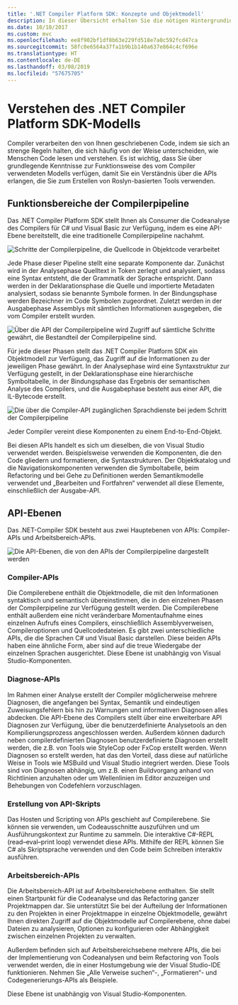 ```yaml
---
title: '.NET Compiler Platform SDK: Konzepte und Objektmodell'
description: In dieser Übersicht erhalten Sie die nötigen Hintergrundinformationen, damit Sie effektiv mit dem .NET Compiler SDK arbeiten können. Erfahren Sie mehr über API-Ebenen, die wichtigsten beteiligten Typen und das gesamte Objektmodell.
ms.date: 10/10/2017
ms.custom: mvc
ms.openlocfilehash: ee8f902bf1df8b63e229fd518e7a0c592fcd47ca
ms.sourcegitcommit: 58fc0e6564a37fa1b9b1b140a637e864c4cf696e
ms.translationtype: HT
ms.contentlocale: de-DE
ms.lasthandoff: 03/08/2019
ms.locfileid: "57675705"
---
```

# <a name="understand-the-net-compiler-platform-sdk-model"></a>Verstehen des .NET Compiler Platform SDK-Modells

Compiler verarbeiten den von Ihnen geschriebenen Code, indem sie sich an strenge Regeln halten, die sich häufig von der Weise unterscheiden, wie Menschen Code lesen und verstehen. Es ist wichtig, dass Sie über grundlegende Kenntnisse zur Funktionsweise des vom Compiler verwendeten Modells verfügen, damit Sie ein Verständnis über die APIs erlangen, die Sie zum Erstellen von Roslyn-basierten Tools verwenden. 

## <a name="compiler-pipeline-functional-areas"></a>Funktionsbereiche der Compilerpipeline

Das .NET Compiler Platform SDK stellt Ihnen als Consumer die Codeanalyse des Compilers für C# und Visual Basic zur Verfügung, indem es eine API-Ebene bereitstellt, die eine traditionelle Compilerpipeline nachahmt.

![Schritte der Compilerpipeline, die Quellcode in Objektcode verarbeitet](media/compiler-api-model/compiler-pipeline.png)

Jede Phase dieser Pipeline stellt eine separate Komponente dar. Zunächst wird in der Analysephase Quelltext in Token zerlegt und analysiert, sodass eine Syntax entsteht, die der Grammatik der Sprache entspricht. Dann werden in der Deklarationsphase die Quelle und importierte Metadaten analysiert, sodass sie benannte Symbole formen. In der Bindungsphase werden Bezeichner im Code Symbolen zugeordnet. Zuletzt werden in der Ausgabephase Assemblys mit sämtlichen Informationen ausgegeben, die vom Compiler erstellt wurden.

![Über die API der Compilerpipeline wird Zugriff auf sämtliche Schritte gewährt, die Bestandteil der Compilerpipeline sind.](media/compiler-api-model/compiler-pipeline-api.png)

Für jede dieser Phasen stellt das .NET Compiler Platform SDK ein Objektmodell zur Verfügung, das Zugriff auf die Informationen zu der jeweiligen Phase gewährt. In der Analysephase wird eine Syntaxstruktur zur Verfügung gestellt, in der Deklarationsphase eine hierarchische Symboltabelle, in der Bindungsphase das Ergebnis der semantischen Analyse des Compilers, und die Ausgabephase besteht aus einer API, die IL-Bytecode erstellt.

![Die über die Compiler-API zugänglichen Sprachdienste bei jedem Schritt der Compilerpipeline](media/compiler-api-model/compiler-pipeline-lang-svc.png)

Jeder Compiler vereint diese Komponenten zu einem End-to-End-Objekt.

Bei diesen APIs handelt es sich um dieselben, die von Visual Studio verwendet werden. Beispielsweise verwenden die Komponenten, die den Code gliedern und formatieren, die Syntaxstrukturen. Der Objektkatalog und die Navigationskomponenten verwenden die Symboltabelle, beim Refactoring und bei Gehe zu Definitionen werden Semantikmodelle verwendet und „Bearbeiten und Fortfahren“ verwendet all diese Elemente, einschließlich der Ausgabe-API. 

## <a name="api-layers"></a>API-Ebenen

Das .NET-Compiler SDK besteht aus zwei Hauptebenen von APIs: Compiler-APIs und Arbeitsbereich-APIs.

![Die API-Ebenen, die von den APIs der Compilerpipeline dargestellt werden](media/compiler-api-model/api-layers.png)

### <a name="compiler-apis"></a>Compiler-APIs

Die Compilerebene enthält die Objektmodelle, die mit den Informationen syntaktisch und semantisch übereinstimmen, die in den einzelnen Phasen der Compilerpipeline zur Verfügung gestellt werden. Die Compilerebene enthält außerdem eine nicht veränderbare Momentaufnahme eines einzelnen Aufrufs eines Compilers, einschließlich Assemblyverweisen, Compileroptionen und Quellcodedateien. Es gibt zwei unterschiedliche APIs, die die Sprachen C# und Visual Basic darstellen. Diese beiden APIs haben eine ähnliche Form, aber sind auf die treue Wiedergabe der einzelnen Sprachen ausgerichtet. Diese Ebene ist unabhängig von Visual Studio-Komponenten.

### <a name="diagnostic-apis"></a>Diagnose-APIs

Im Rahmen einer Analyse erstellt der Compiler möglicherweise mehrere Diagnosen, die angefangen bei Syntax, Semantik und eindeutigen Zuweisungsfehlern bis hin zu Warnungen und informativen Diagnosen alles abdecken. Die API-Ebene des Compilers stellt über eine erweiterbare API Diagnosen zur Verfügung, über die benutzerdefinierte Analysetools an den Kompilierungsprozess angeschlossen werden. Außerdem können dadurch neben compilerdefinierten Diagnosen benutzerdefinierte Diagnosen erstellt werden, die z.B. von Tools wie StyleCop oder FxCop erstellt werden. Wenn Diagnosen so erstellt werden, hat das den Vorteil, dass diese auf natürliche Weise in Tools wie MSBuild und Visual Studio integriert werden. Diese Tools sind von Diagnosen abhängig, um z.B. einen Buildvorgang anhand von Richtlinien anzuhalten oder um Wellenlinien im Editor anzuzeigen und Behebungen von Codefehlern vorzuschlagen.

### <a name="scripting-apis"></a>Erstellung von API-Skripts

Das Hosten und Scripting von APIs geschieht auf Compilerebene. Sie können sie verwenden, um Codeausschnitte auszuführen und um Ausführungskontext zur Runtime zu sammeln.
Die interaktive C#-REPL (read–eval–print loop) verwendet diese APIs. Mithilfe der REPL können Sie C# als Skriptsprache verwenden und den Code beim Schreiben interaktiv ausführen.

### <a name="workspaces-apis"></a>Arbeitsbereich-APIs

Die Arbeitsbereich-API ist auf Arbeitsbereichebene enthalten. Sie stellt einen Startpunkt für die Codeanalyse und das Refactoring ganzer Projektmappen dar. Sie unterstützt Sie bei der Aufteilung der Informationen zu den Projekten in einer Projektmappe in einzelne Objektmodelle, gewährt Ihnen direkten Zugriff auf die Objektmodelle auf Compilerebene, ohne dabei Dateien zu analysieren, Optionen zu konfigurieren oder Abhängigkeit zwischen einzelnen Projekten zu verwalten.

Außerdem befinden sich auf Arbeitsbereichsebene mehrere APIs, die bei der Implementierung von Codeanalysen und beim Refactoring von Tools verwendet werden, die in einer Hostumgebung wie der Visual Studio-IDE funktionieren. Nehmen Sie „Alle Verweise suchen“-, „Formatieren“- und Codegenerierungs-APIs als Beispiele.

Diese Ebene ist unabhängig von Visual Studio-Komponenten.
